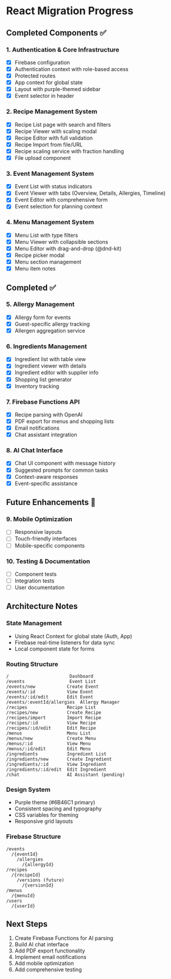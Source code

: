 # React Migration Progress

## Completed Components ✅

### 1. Authentication & Core Infrastructure
- [x] Firebase configuration
- [x] Authentication context with role-based access
- [x] Protected routes
- [x] App context for global state
- [x] Layout with purple-themed sidebar
- [x] Event selector in header

### 2. Recipe Management System
- [x] Recipe List page with search and filters
- [x] Recipe Viewer with scaling modal
- [x] Recipe Editor with full validation
- [x] Recipe Import from file/URL
- [x] Recipe scaling service with fraction handling
- [x] File upload component

### 3. Event Management System
- [x] Event List with status indicators
- [x] Event Viewer with tabs (Overview, Details, Allergies, Timeline)
- [x] Event Editor with comprehensive form
- [x] Event selection for planning context

### 4. Menu Management System
- [x] Menu List with type filters
- [x] Menu Viewer with collapsible sections
- [x] Menu Editor with drag-and-drop (@dnd-kit)
- [x] Recipe picker modal
- [x] Menu section management
- [x] Menu item notes

## Completed ✅

### 5. Allergy Management
- [x] Allergy form for events
- [x] Guest-specific allergy tracking
- [x] Allergen aggregation service

### 6. Ingredients Management
- [x] Ingredient list with table view
- [x] Ingredient viewer with details
- [x] Ingredient editor with supplier info
- [x] Shopping list generator
- [x] Inventory tracking

### 7. Firebase Functions API
- [x] Recipe parsing with OpenAI
- [x] PDF export for menus and shopping lists
- [x] Email notifications
- [x] Chat assistant integration

### 8. AI Chat Interface
- [x] Chat UI component with message history
- [x] Suggested prompts for common tasks
- [x] Context-aware responses
- [x] Event-specific assistance

## Future Enhancements 🚀

### 9. Mobile Optimization
- [ ] Responsive layouts
- [ ] Touch-friendly interfaces
- [ ] Mobile-specific components

### 10. Testing & Documentation
- [ ] Component tests
- [ ] Integration tests
- [ ] User documentation

## Architecture Notes

### State Management
- Using React Context for global state (Auth, App)
- Firebase real-time listeners for data sync
- Local component state for forms

### Routing Structure
```
/                       Dashboard
/events                 Event List
/events/new            Create Event
/events/:id            View Event
/events/:id/edit       Edit Event
/events/:eventId/allergies  Allergy Manager
/recipes               Recipe List
/recipes/new           Create Recipe
/recipes/import        Import Recipe
/recipes/:id           View Recipe
/recipes/:id/edit      Edit Recipe
/menus                 Menu List
/menus/new             Create Menu
/menus/:id             View Menu
/menus/:id/edit        Edit Menu
/ingredients           Ingredient List
/ingredients/new       Create Ingredient
/ingredients/:id       View Ingredient
/ingredients/:id/edit  Edit Ingredient
/chat                  AI Assistant (pending)
```

### Design System
- Purple theme (#6B46C1 primary)
- Consistent spacing and typography
- CSS variables for theming
- Responsive grid layouts

### Firebase Structure
```
/events
  /{eventId}
    /allergies
      /{allergyId}
/recipes
  /{recipeId}
    /versions (future)
      /{versionId}
/menus
  /{menuId}
/users
  /{userId}
```

## Next Steps

1. Create Firebase Functions for AI parsing
2. Build AI chat interface
3. Add PDF export functionality
4. Implement email notifications
5. Add mobile optimization
6. Add comprehensive testing